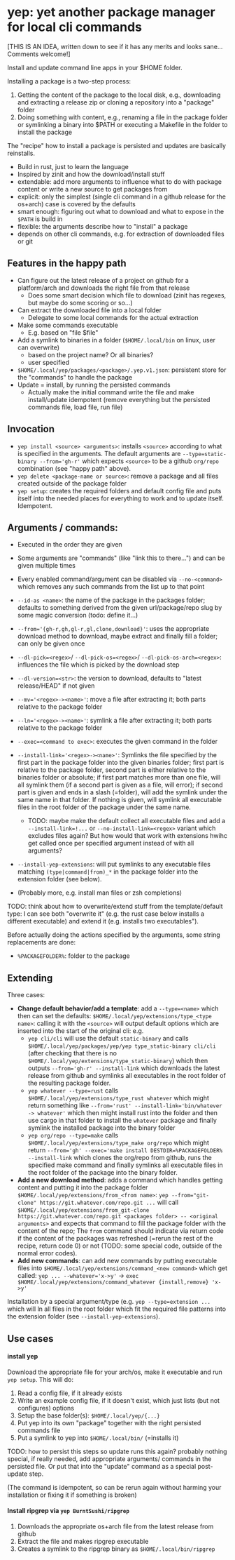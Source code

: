 # yep: yet another package manager for local cli commands

[THIS IS AN IDEA, written down to see if it has any merits and looks sane... Comments welcome!]

Install and update command line apps in your $HOME folder.

Installing a package is a two-step process:

1. Getting the content of the package to the local disk, e.g., downloading and extracting a release zip or cloning a
   repository into a "package" folder
2. Doing something with content, e.g., renaming a file in the package folder or symlinking a binary into $PATH or
   executing a Makefile in the folder to install the package

The "recipe" how to install a package is persisted and updates are basically reinstalls.

- Build in rust, just to learn the language
- Inspired by zinit and how the download/install stuff
- extendable: add more arguments to influence what to do with package content or write a new source to get packages from
- explicit: only the simplest (single cli command in a github release for the os+arch) case is covered by the defaults
- smart enough: figuring out what to download and what to expose in the `$PATH` is build in
- flexible: the arguments describe how to "install" a package
- depends on other cli commands, e.g. for extraction of downloaded files or git

## Features in the happy path

- Can figure out the latest release of a project on github for a platform/arch and downloads the right file from that
  release
    - Does some smart decision which file to download (zinit has regexes, but maybe do some scoring or so...)
- Can extract the downloaded file into a local folder
    - Delegate to some local commands for the actual extraction
- Make some commands executable
    - E.g. based on "file $file"
- Add a symlink to binaries in a folder (`$HOME/.local/bin` on linux, user can overwrite)
    - based on the project name? Or all binaries?
    - user specified
- `$HOME/.local/yep/packages/<package>/.yep.v1.json`: persistent store for the "commands" to handle the package
- Update = install, by running the persisted commands
    - Actually make the initial command write the file and make install/update idempotent (remove everything but the
      persisted commands file, load file, run file)

## Invocation

- `yep install <source> <arguments>`: installs `<source>` according to what is specified in the arguments.
  The default arguments are `--type=static-binary --from='gh-r'` which expects `<source>` to be a
  github `org/repo` combination (see "happy path" above).
- `yep delete <package-name or source>`: remove a package and all files created outside of the package folder
- `yep setup`: creates the required folders and default config file and puts itself into the needed places for
  everything to work and to update itself. Idempotent.

## Arguments / commands:

- Executed in the order they are given
- Some arguments are "commands" (like "link this to there...") and can be given multiple times
- Every enabled command/argument can be disabled via `--no-<command>` which removes any such commands from the list up
  to that point

- `--id-as <name>`: the name of the package in the packages folder; defaults to something derived from the given
  url/package/repo slug by some magic conversion (todo: define it...)
- `--from='{gh-r,gh,gl-r,gl,clone,download}'`: uses the appropriate download method to download, maybe extract and
  finally fill a folder; can only be given once
- `--dl-pick=<regex>`/ `--dl-pick-os=<regex>`/ `--dl-pick-os-arch=<regex>`: influences the file which is picked by the
  download step
- `--dl-version=<str>`: the version to download, defaults to "latest release/HEAD" if not given
- `--mv='<regex>-><name>'`: move a file after extracting it; both parts relative to the package folder
- `--ln='<regex>-><name>'`: symlink a file after extracting it; both parts relative to the package folder
- `--exec=<command to exec>`: executes the given command in the folder
- `--install-link='<regex>-><name>'`: Symlinks the file specified by the first part in the package folder into the given
  binaries folder; first part is relative to the package folder, second part is either relative to the binaries folder
  or absolute; if first part matches more than one file, will all symlink them (if a second part is given as a file,
  will error); if second part is given and ends in a slash (=folder), will add the symlink under the same name in that
  folder. If nothing is given, will symlink all executable files in the root folder of the package under the same name.
    - TODO: maybe make the default collect all executable files and add a `--install-link=!...`
      or `--no-install-link=<regex>` variant which excludes files again? But how would that work with extensions hwihc
      get called once per specified argument instead of with all arguments?
- `--install-yep-extensions`: will put symlinks to any executable files matching `(type|command|from)_*` in the package
  folder into the extension folder (see below).
- (Probably more, e.g. install man files or zsh completions)

TODO: think about how to overwrite/extend stuff from the template/default type: I can see both "overwrite it" (e.g. the
rust case below installs a different executable) and extend it (e.g. installs two executables").

Before actually doing the actions specified by the arguments, some string replacements are done:

- `%PACKAGEFOLDER%`: folder to the package

## Extending

Three cases:

- **Change default behavior/add a template**: add a `--type=<name>` which then can set the
  defaults: `$HOME/.local/yep/extensions/type_<type name>`:
  calling it with the `<source>` will output default options which are inserted into the start of the original
  cli: e.g.
    - `yep cli/cli`  will use the default `static-binary` and
      calls `$HOME/.local/yep/packages/yep/yep type_static-binary cli/cli` (after checking that there is
      no `$HOME/.local/yep/extensions/type_static-binary`) which then outputs `--from='gh-r' --install-link` which
      downloads the latest release from github and symlinks all executables in the root folder of the resulting package
      folder.
    - `yep whatever --type=rust` calls `$HOME/.local/yep/extensions/type_rust whatever` which might return something
      like `--from='rust' --install-link='bin/whatever -> whatever'` which then
      might install rust into the folder and then use cargo in that folder to install the
      `whatever` package and finally symlink the installed package into the binary folder
    - `yep org/repo --type=make` calls `$HOME/.local/yep/extensions/type_make org/repo` which
      might return `--from='gh' --exec='make install DESTDIR=%PACKAGEFOLDER% --install-link` which clones the org/repo
      from github, runs the specified make command and finally symlinks all executable files in the root folder of the
      package into the binary folder.
- **Add a new download method**: adds a command which handles getting content and putting it into the package folder
  `$HOME/.local/yep/extensions/from_<from name>`: `yep --from="git-clone" https://git.whatever.com/repo.git ...`
  will call
  `$HOME/.local/yep/extensions/from_git-clone https://git.whatever.com/repo.git <packages folder> -- <original arguments>`
  and expects that command to fill the package folder with the content of the
  repo; The `from` command should indicate via return code if the content of the packages
  was refreshed (=rerun the rest of the recipe, return code 0) or not (TODO: some special code, outside of the normal
  error codes).
- **Add new commands**: can add new commands by putting executable files
  into `$HOME/.local/yep/extensions/command_<new command>`
  which get called: `yep ... --whatever='x->y'`
  -> `exec $HOME/.local/yep/extensions/command_whatever {install,remove} 'x->y'`

Installation by a special argument/type (e.g. `yep --type=extension ... ` which will ln all files in the root folder
which fit the required file patterns into the extension folder (see `--install-yep-extensions`).

## Use cases

#### install yep

Download the appropriate file for your arch/os, make it executable and run `yep setup`. This will do:

1. Read a config file, if it already exists
2. Write an example config file, if it doesn't exist, which just lists (but not configures) options
3. Setup the base folder(s): `$HOME/.local/yep/{...}`
4. Put yep into its own "package" together with the right persisted commands file
5. Put a symlink to yep into `$HOME/.local/bin/` (=installs it)

TODO: how to persist this steps so update runs this again? probably nothing special, if really needed, add
appropriate arguments/ commands in the persisted file. Or put that into the "update" command as a special post-update
step.

(The command is idempotent, so can be rerun again without harming your installation or fixing it if something is broken)

#### Install ripgrep via `yep BurntSushi/ripgrep`

1. Downloads the appropriate os+arch file from the latest release from github
2. Extract the file and makes ripgrep executable
3. Creates a symlink to the ripgrep binary as  `$HOME/.local/bin/ripgrep`